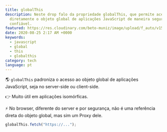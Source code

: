 ```yaml
---
title: globalThis
description: Neste drop falo da propriedade globalThis, que permite acessar
  diretamente o objeto global de aplicações JavaScript de maneira segura e
  confiável.
featured: https://res.cloudinary.com/beto-muniz/image/upload/f_auto/v1598233382/globalthis_hvwp97.jpg
date: 2020-08-25 2:17 AM +0000
keywords:
  - javascript
  - global
  - this
  - globalthis
category: tech
language: pt
---
```


🌎 `globalThis` padroniza o acesso ao objeto global de aplicações JavaScript, seja no server-side ou client-side.

👉 Muito útil em aplicações isomórficas.

⚡ No browser, diferente do server e por segurança, não é uma referência direta do objeto global, mas sim um Proxy dele.

```javascript
globalThis.fetch("https://...");
```
